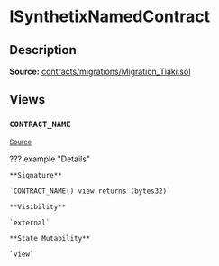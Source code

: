 # ISynthetixNamedContract

## Description

**Source:** [contracts/migrations/Migration_Tiaki.sol](https://github.com/Synthetixio/synthetix/tree/v2.81.0/contracts/migrations/Migration_Tiaki.sol)

## Views

### `CONTRACT_NAME`

<sub>[Source](https://github.com/Synthetixio/synthetix/tree/v2.81.0/contracts/migrations/Migration_Tiaki.sol#L9)</sub>

??? example "Details"

    **Signature**

    `CONTRACT_NAME() view returns (bytes32)`

    **Visibility**

    `external`

    **State Mutability**

    `view`
